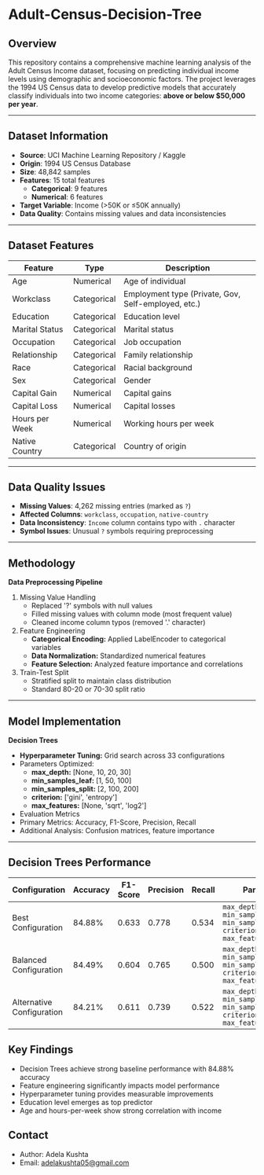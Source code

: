 # Adult-Census-Decision-Tree

## Overview 
This repository contains a comprehensive machine learning analysis of the Adult Census Income dataset, focusing on predicting individual income levels using demographic and socioeconomic factors. The project leverages the 1994 US Census data to develop predictive models that accurately classify individuals into two income categories: **above or below $50,000 per year**.

---

## Dataset Information
- **Source**: UCI Machine Learning Repository / Kaggle  
- **Origin**: 1994 US Census Database  
- **Size**: 48,842 samples  
- **Features**: 15 total features  
  - **Categorical**: 9 features  
  - **Numerical**: 6 features  
- **Target Variable**: Income (>50K or ≤50K annually)  
- **Data Quality**: Contains missing values and data inconsistencies  

---

## Dataset Features
| Feature          | Type       | Description |
|------------------|-----------|-------------|
| Age              | Numerical | Age of individual |
| Workclass        | Categorical | Employment type (Private, Gov, Self-employed, etc.) |
| Education        | Categorical | Education level |
| Marital Status   | Categorical | Marital status |
| Occupation       | Categorical | Job occupation |
| Relationship     | Categorical | Family relationship |
| Race             | Categorical | Racial background |
| Sex              | Categorical | Gender |
| Capital Gain     | Numerical | Capital gains |
| Capital Loss     | Numerical | Capital losses |
| Hours per Week   | Numerical | Working hours per week |
| Native Country   | Categorical | Country of origin |

---

## Data Quality Issues
- **Missing Values**: 4,262 missing entries (marked as `?`)  
- **Affected Columns**: `workclass`, `occupation`, `native-country`  
- **Data Inconsistency**: `Income` column contains typo with `.` character  
- **Symbol Issues**: Unusual `?` symbols requiring preprocessing  

---

## Methodology
**Data Preprocessing Pipeline**

1. Missing Value Handling
    - Replaced '?' symbols with null values
    - Filled missing values with column mode (most frequent value)
    - Cleaned income column typos (removed '.' character)
2. Feature Engineering
    - **Categorical Encoding:** Applied LabelEncoder to categorical variables
    - **Data Normalization:** Standardized numerical features
    - **Feature Selection:** Analyzed feature importance and correlations
3. Train-Test Split
    - Stratified split to maintain class distribution
    - Standard 80-20 or 70-30 split ratio

---

## Model Implementation
 **Decision Trees**

- **Hyperparameter Tuning:** Grid search across 33 configurations
- Parameters Optimized:
    - **max_depth:** [None, 10, 20, 30]
    - **min_samples_leaf:** [1, 50, 100]
    - **min_samples_split:** [2, 100, 200]
    - **criterion:** ['gini', 'entropy']
    - **max_features:** [None, 'sqrt', 'log2']
 - Evaluation Metrics
  - Primary Metrics: Accuracy, F1-Score, Precision, Recall
  - Additional Analysis: Confusion matrices, feature importance

---

## Decision Trees Performance 

| Configuration             | Accuracy | F1-Score | Precision | Recall | Parameters |
|---------------------------|----------|----------|-----------|--------|------------|
| Best Configuration        | 84.88%   | 0.633    | 0.778     | 0.534  | `max_depth=None, min_samples_leaf=1, min_samples=2, criterion='gini', max_features = None` |
| Balanced Configuration    | 84.49%   | 0.604    | 0.765     | 0.500  | `max_depth=10, min_samples_leaf=50, min_samples=100, criterion='gini', max_features = 'log2'` |
| Alternative Configuration | 84.21%   | 0.611    | 0.739     | 0.522  | `max_depth=10, min_samples_leaf=100, min_samples=100, criterion='entropy' max_features = 'log2'` |


## Key Findings

- Decision Trees achieve strong baseline performance with 84.88% accuracy
- Feature engineering significantly impacts model performance
- Hyperparameter tuning provides measurable improvements
- Education level emerges as top predictor
- Age and hours-per-week show strong correlation with income

## Contact

- Author: Adela Kushta
- Email: adelakushta05@gmail.com

